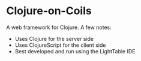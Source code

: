Clojure-on-Coils
================

A web framework for Clojure. A few notes:

- Uses Clojure for the server side
- Uses ClojureScript for the client side
- Best developed and run using the LightTable IDE

